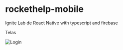 # rockethelp-mobile
Ignite Lab de React Native with typescript and firebase


 Telas

 ![Login](https://user-images.githubusercontent.com/32522338/222923267-a065e423-f382-4ea8-8e52-26247d9be8c8.jpeg)

